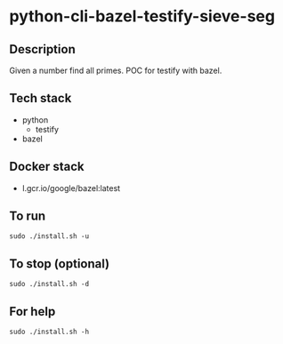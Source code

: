 # python-cli-bazel-testify-sieve-seg

## Description
Given a number find all primes.
POC for testify with bazel.

## Tech stack
- python
  - testify
- bazel

## Docker stack
- l.gcr.io/google/bazel:latest

## To run
`sudo ./install.sh -u`

## To stop (optional)
`sudo ./install.sh -d`

## For help
`sudo ./install.sh -h`
